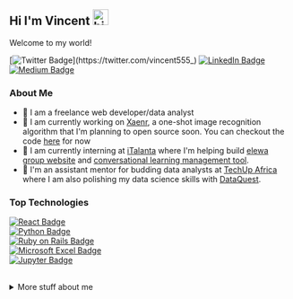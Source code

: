 ## Hi I'm Vincent <img src="https://user-images.githubusercontent.com/1303154/88677602-1635ba80-d120-11ea-84d8-d263ba5fc3c0.gif" width="28px" height="28px" alt="hi">

Welcome to my world!

<!-- ![visitors](https://visitor-badge.glitch.me/badge?page_id=vincexiv.vincexiv) -->


<!-- ### Find Me -->

<!-- [![Gmail Badge](https://img.shields.io/badge/-makokhavomondi@gmail.com-EA4335?style=flat&labelColor=EA4335&logo=gmail&logoColor=white)](mailto:makokhavomondi@gmail.com) -->

[![Twitter Badge](https://img.shields.io/badge/-vincent555__-1ca0f1?style=flat&labelColor=1ca0f1&logo=twitter&logoColor=white&link=https://twitter.com/vincent555_)](https://twitter.com/vincent555_) [![LinkedIn Badge](https://img.shields.io/badge/-vincent_makokha-0A66C2?style=flat&labelColor=0A66C2&logo=linkedin&logoColor=white)](https://www.linkedin.com/in/vincent-makokha/) [![Medium Badge](https://img.shields.io/badge/-vincent_makokha-000000?style=flat&labelColor=000000&logo=medium&logoColor=white)](https://medium.com/@vincent.makokha)

### About Me
- 🔭 I am a freelance web developer/data analyst
- 🔭 I am currently working on [Xaenr](https://xaenr.netlify.app), a one-shot image recognition algorithm that I'm planning to open source soon. You can checkout the code [here](https://github.com/VinceXIV/open-image) for now
- 🔭 I am currently interning at [iTalanta](https://github.com/italanta) where I'm helping build [elewa group website](https://github.com/italanta/elewa-group) and [conversational learning management tool](https://github.com/italanta/elewa).
- 🔭 I'm an assistant mentor for budding data analysts at [TechUp Africa](https://www.pawen.org/techup-africa) where I am also polishing my data science skills with [DataQuest](https://www.dataquest.io/).

### Top Technologies

<!-- #### Proficient -->
<!-- TODO: Make technologies links takes you to repositories -->
<!-- ![FRONTEND Badge](https://img.shields.io/badge/-FRONT_END-white?style=for-the-badge&labelColor=WHITE)
<br /> -->

[![React Badge](https://img.shields.io/badge/-React_Js-61DBFB?style=for-the-badge&labelColor=black&logo=react&logoColor=61DBFB)](#) <br/>
[![Python Badge](https://img.shields.io/badge/-Python-007acc?style=for-the-badge&labelColor=black&logo=python&logoColor=3776AB)](#) <br />
[![Ruby on Rails Badge](https://img.shields.io/badge/-Ruby_on_Rails-CC0000?style=for-the-badge&labelColor=black&logo=rubyonrails&logoColor=CC0000)](#) <br />
[![Microsoft Excel Badge](https://img.shields.io/badge/-Microsoft_Excel-217346?style=for-the-badge&labelColor=black&logo=microsoftexcel&logoColor=217346)](#) <br />
[![Jupyter Badge](https://img.shields.io/badge/-=Jupyter_Notebook-F37626?style=for-the-badge&labelColor=black&logo=jupyter&logoColor=F37626)](#)


<!-- <br /> -->
<!-- #### Good -->
<!-- ![BACKEND Badge](https://img.shields.io/badge/-BACK_END-white?style=for-the-badge&labelColor=WHITE) -->
<!-- <br /> -->
<!-- [![HTML5 Badge](https://img.shields.io/badge/-HTML-E34F26?style=for-the-badge&labelColor=black&logo=html5&logoColor=E34F26)](#) -->
<!-- [![Javascript Badge](https://img.shields.io/badge/-Javascript-F0DB4F?style=for-the-badge&labelColor=black&logo=javascript&logoColor=F0DB4F)](#) -->
<!-- [![CSS3 Badge](https://img.shields.io/badge/-CSS-1572B6?style=for-the-badge&labelColor=black&logo=css3&logoColor=1572B6)](#) -->
<!-- [![Ruby Badge](https://img.shields.io/badge/-Ruby-CC342D?style=for-the-badge&labelColor=black&logo=ruby&logoColor=CC342D)](#)    [![Ruby Sinatra Badge](https://img.shields.io/badge/-Sinatra-000000?style=for-the-badge&labelColor=black&logo=rubysinatra&logoColor=white)](#) -->

<!-- <br /> -->
<!-- #### Familiar -->
<!-- ![ML Badge](https://img.shields.io/badge/-MACHINE_LEARNING-white?style=for-the-badge&labelColor=WHITE) -->
<!-- <br /> -->
<!-- [![Vue.js Badge](https://img.shields.io/badge/-Vue_Js-4FC08D?style=for-the-badge&labelColor=black&logo=vuedotjs&logoColor=4FC08D)](#) [![pandas Badge](https://img.shields.io/badge/-Pandas-150458?style=for-the-badge&labelColor=black&logo=pandas&logoColor=150458)](#)  [![NumPy Badge](https://img.shields.io/badge/-NumPy-013243?style=for-the-badge&labelColor=black&logo=numpy&logoColor=013243)](#)  [![scikit-learn Badge](https://img.shields.io/badge/-SckikitLearn-F7931E?style=for-the-badge&labelColor=black&logo=scikitlearn&logoColor=F7931E)](#) -->

<!-- [![RStudio Badge](https://img.shields.io/badge/-R-75AADB?style=for-the-badge&labelColor=black&logo=rstudio&logoColor=75AADB)](#)  [![Tidyverse Badge](https://img.shields.io/badge/-Tydiverse-1A162D?style=for-the-badge&labelColor=black&logo=tidyverse&logoColor=#1A162D)](#)  [![Plotly Badge](https://img.shields.io/badge/-Plotly-3F4F75?style=for-the-badge&labelColor=black&logo=plotly&logoColor=3F4F75)](#) -->

<!-- <br /> -->

<!-- ![DATA_ANALYSIS Badge](https://img.shields.io/badge/-DATA_ANALYSIS-white?style=for-the-badge&labelColor=WHITE) -->
<!-- <br /> -->



<!-- ### Other Technologies -->
<!-- <br /> -->

<!-- [![Typescript Badge](https://img.shields.io/badge/-Typescript-3178C6?style=for-the-badge&labelColor=black&logo=typescript&logoColor=3178C6)](#)  [![Nodejs Badge](https://img.shields.io/badge/-NodeJs-3776AB?style=for-the-badge&labelColor=black&logo=node.js&logoColor=3776AB)](#)  [![Django Badge](https://img.shields.io/badge/-Django-092E20?style=for-the-badge&labelColor=black&logo=django&logoColor=092E20)](#)  [![Flask Badge](https://img.shields.io/badge/-Flask-000000?style=for-the-badge&labelColor=black&logo=flask&logoColor=white)](#)   -->

<br />

<details>
<summary>
  More stuff about me
</summary>

<br >


#### Github Stats

![Vincent's github stats](https://github-readme-stats.vercel.app/api?username=vincexiv&count_private=true&theme=tokyonight&hide=contribs,prs)
  

<!-- #### My Github stats

![Vincent's GitHub stats](https://github-readme-stats.vercel.app/api?username=vincexiv&show_icons=true&theme=tokyonight) -->

#### Most Used Languages

[![Top Langs](https://github-readme-stats.vercel.app/api/top-langs/?username=vincexiv&layout=compact&theme=tokyonight&hide=html)](https://github.com/anuraghazra/github-readme-stats)

> **Note** Top languages is only a metric of the languages my public code consists of and doesn't reflect expertice or skill level.

<!-- #### Github contribution graph

[![Vincent's github activity graph](https://github-readme-activity-graph.cyclic.app/graph?username=vincexiv&theme=tokyonight)](https://github.com/vincexiv/github-readme-activity-graph) -->
  

<!-- Important sites
1. https://raw.githubusercontent.com/ipenywis/ipenywis/master/README.md
2. shields.io
3. https://github.com/alexandresanlim/Badges4-README.md-Profile
4. https://github.com/simple-icons/simple-icons/blob/develop/slugs.md
5. https://simpleicons.org/?q=typescript
-->
